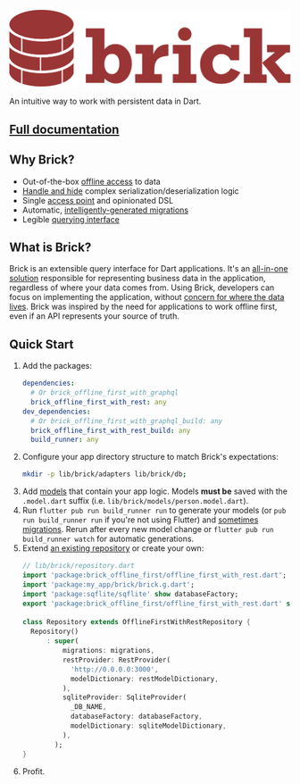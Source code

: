 ![An intuitive way to work with persistent data](./docs/logo.svg)

An intuitive way to work with persistent data in Dart.

## [Full documentation](https://getdutchie.github.io/brick/)

## Why Brick?

* Out-of-the-box [offline access](packages/brick_offline_first) to data
* [Handle and hide](packages/brick_build) complex serialization/deserialization logic
* Single [access point](https://engineering.dutchie.com/brick/#/data/repositories) and opinionated DSL
* Automatic, [intelligently-generated migrations](packages/brick_sqlite)
* Legible [querying interface](https://engineering.dutchie.com/brick/#/data/query)

## What is Brick?

Brick is an extensible query interface for Dart applications. It's an [all-in-one solution](https://www.youtube.com/watch?v=2noLcro9iIw) responsible for representing business data in the application, regardless of where your data comes from. Using Brick, developers can focus on implementing the application, without [concern for where the data lives](https://www.youtube.com/watch?v=jm5i7e_BQq0). Brick was inspired by the need for applications to work offline first, even if an API represents your source of truth.

## Quick Start

1. Add the packages:
    ```yaml
    dependencies:
      # Or brick_offline_first_with_graphql
      brick_offline_first_with_rest: any
    dev_dependencies:
      # Or brick_offline_first_with_graphql_build: any
      brick_offline_first_with_rest_build: any
      build_runner: any
    ```
1. Configure your app directory structure to match Brick's expectations:
    ```bash
    mkdir -p lib/brick/adapters lib/brick/db;
    ```
1. Add [models](https://engineering.dutchie.com/brick/#/data/models) that contain your app logic. Models **must be** saved with the `.model.dart` suffix (i.e. `lib/brick/models/person.model.dart`).
1. Run `flutter pub run build_runner run` to generate your models (or `pub run build_runner run` if you're not using Flutter) and [sometimes migrations](https://engineering.dutchie.com/brick/#/sqlite?id=intelligent-migrations). Rerun after every new model change or `flutter pub run build_runner watch` for automatic generations.
1. Extend [an existing repository](https://engineering.dutchie.com/brick/#/data/repositories) or create your own:
    ```dart
    // lib/brick/repository.dart
    import 'package:brick_offline_first/offline_first_with_rest.dart';
    import 'package:my_app/brick/brick.g.dart';
    import 'package:sqflite/sqflite' show databaseFactory;
    export 'package:brick_offline_first/offline_first_with_rest.dart' show And, Or, Query, QueryAction, Where, WherePhrase;

    class Repository extends OfflineFirstWithRestRepository {
      Repository()
          : super(
              migrations: migrations,
              restProvider: RestProvider(
                'http://0.0.0.0:3000',
                modelDictionary: restModelDictionary,
              ),
              sqliteProvider: SqliteProvider(
                _DB_NAME,
                databaseFactory: databaseFactory,
                modelDictionary: sqliteModelDictionary,
              ),
            );
    }
    ```
1. Profit.
